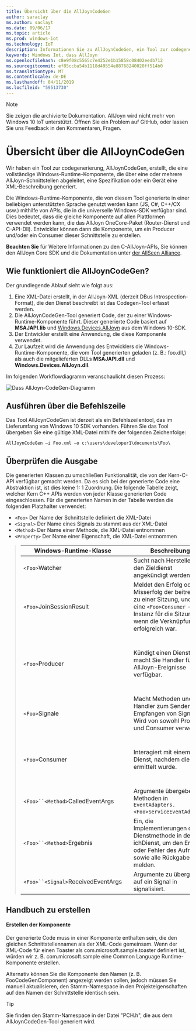 ```yaml
---
title: Übersicht über die AllJoynCodeGen
author: saraclay
ms.author: saclayt
ms.date: 09/06/17
ms.topic: article
ms.prod: windows-iot
ms.technology: IoT
description: Informationen Sie zu AllJoynCodeGen, ein Tool zur codegenerierung, die eine vollständige Windows-Runtime-Komponente, die über AllJoyn-Schnittstellen generiert.
keywords: Windows Iot, dass AllJoyn
ms.openlocfilehash: c8e9f08c5565c7e4252e1b15858c08402eedb712
ms.sourcegitcommit: ef85ccba54b1118d49554e88768240020ff514b0
ms.translationtype: MT
ms.contentlocale: de-DE
ms.lasthandoff: 04/11/2019
ms.locfileid: "59513730"
---
```

> [!NOTE]
> Sie zeigen die archivierte Dokumentation. AllJoyn wird nicht mehr von Windows 10 IoT unterstützt. Öffnen Sie ein Problem auf GitHub, oder lassen Sie uns Feedback in den Kommentaren, Fragen.

# <a name="alljoyncodegen-overview"></a>Übersicht über die AllJoynCodeGen

Wir haben ein Tool zur codegenerierung, AllJoynCodeGen, erstellt, die eine vollständige Windows-Runtime-Komponente, die über eine oder mehrere AllJoyn-Schnittstellen abgeleitet, eine Spezifikation oder ein Gerät eine XML-Beschreibung generiert.

Die Windows-Runtime-Komponente, die von diesem Tool generierte in einer beliebigen unterstützten Sprache genutzt werden kann (JS, C#, C++/CX usw.) mithilfe von APIs, die in die universelle Windows-SDK verfügbar sind. Dies bedeutet, dass die gleiche Komponente auf allen Plattformen verwendet werden kann, die das AllJoyn OneCore-Paket (Router-Dienst und C-API-Dll). Entwickler können dann die Komponente, um ein Producer und/oder ein Consumer dieser Schnittstelle zu erstellen. 

**Beachten Sie** für Weitere Informationen zu den C-AllJoyn-APIs, Sie können den AllJoyn Core SDK und die Dokumentation unter [der AllSeen Alliance](http://go.microsoft.com/fwlink/?LinkId=524584).

## <a name="how-does-alljoyncodegen-work"></a>Wie funktioniert die AllJoynCodeGen?

Der grundlegende Ablauf sieht wie folgt aus:

1. Eine XML-Datei erstellt, in der AllJoyn-XML (derzeit DBus Introspection-Format), die den Dienst beschreibt ist das Codegen-Tool erfasst werden.
2. Die AllJoynCodeGen-Tool generiert Code, der zu einer Windows-Runtime-Komponente führt. Dieser generierte Code basiert auf **MSAJAPI.lib** und [Windows.Devices.AllJoyn](https://msdn.microsoft.com/library/windows/apps/xaml/windows.devices.alljoyn.aspx) aus dem Windows 10-SDK.
3. Der Entwickler erstellt eine Anwendung, die diese Komponente verwendet.
4. Zur Laufzeit wird die Anwendung des Entwicklers die Windows-Runtime-Komponente, die vom Tool generierten geladen (z. B.: foo.dll,) als auch die mitgelieferten DLLs **MSAJAPI.dll** und **Windows.Devices.AllJoyn.dll**.

Im folgenden Workflowdiagramm veranschaulicht diesen Prozess:

![Dass AllJoyn-CodeGen-Diagramm](../media/AllJoyn/alljoyncodegen.png)

## <a name="running-from-the-command-line"></a>Ausführen über die Befehlszeile

Das Tool AllJoynCodeGen ist derzeit als ein Befehlszeilentool, das im Lieferumfang von Windows 10 SDK vorhanden. Führen Sie das Tool übergeben Sie eine gültige XML-Datei mithilfe der folgenden Zeichenfolge:

    AllJoynCodeGen –i Foo.xml –o c:\users\developer1\documents\Foo\

## <a name="reviewing-the-output"></a>Überprüfen die Ausgabe

Die generierten Klassen zu umschließen Funktionalität, die von der Kern-C-API verfügbar gemacht werden. Da es sich bei der generierte Code eine Abstraktion ist, ist dies keine 1: 1 Zuordnung. Die folgende Tabelle zeigt, welcher Kern C++ APIs werden von jeder Klasse generierten Code eingeschlossen. Für die generierten Namen in der Tabelle werden die folgenden Platzhalter verwendet:

* `<Foo>` Der Name der Schnittstelle definiert die XML-Datei
* `<Signal>` Der Name eines Signals zu stammt aus der XML-Datei
* `<Method>` Der Name einer Methode, die XML-Datei entnommen
* `<Property>` Der Name einer Eigenschaft, die XML-Datei entnommen


> | Windows-Runtime-Klasse |  | Beschreibung | Core C++ API |
> | ------------------------ | --- | --------- | ---------- |
> | `<Foo>`Watcher |  | Sucht nach Hersteller, die den Zieldienst angekündigt werden soll. | *BusListener* Klasse. *BusAttachment* Klasse |
> | `<Foo>`JoinSessionResult |  | Meldet den Erfolg oder Misserfolg der beitreten zu einer Sitzung, und stellt eine `<Foo>Consumer` -Instanz für die Sitzung, wenn die Verknüpfung erfolgreich war. | *JoinSessionAsyncCB* class; *QStatus* |
> | `<Foo>`Producer |  | Kündigt einen Dienst, und macht Sie Handler für AllJoyn-Ereignisse verfügbar. | *BusObject* Klasse. *BusAttachment* Klasse. *InterfaceDescription* Klasse. *SessionPortListener* Klasse. *Nachricht* Klasse |
> | `<Foo>`Signale |  | Macht Methoden und -Handler zum Senden und Empfangen von Signalen. Wird von sowohl Producer und Consumer verwendet. | *BusObject* Klasse. *InterfaceDescription* Klasse. *Nachricht* Klasse |
> | `<Foo>`Consumer |  | Interagiert mit einem Dienst, nachdem diese ermittelt wurde. | *ProxyBusObject* Klasse. *InterfaceDescription* Klasse. *SessionListener* Klasse. *Nachricht* Klasse |
> | `<Foo>``<Method>`CalledEventArgs |  | Argumente übergeben an Methoden in `EventAdapters.<Foo>ServiceEventAdapter`. | *Nachricht* Klasse |
> | `<Foo>``<Method>`Ergebnis |  | Ein, die Implementierungen der Dienstmethode in der ich<Foo>Dienst, um den Erfolg oder Fehler des Aufrufs, sowie alle Rückgabewerte melden. | *Nachricht* Klasse. *QStatus* |
> | `<Foo>``<Signal>`ReceivedEventArgs |  | Argumente zu übergeben, auf ein Signal in <Foo>signalisiert. | *Nachricht* Klasse |


## <a name="build-guide"></a>Handbuch zu erstellen

#### <a name="creating-the-component"></a>Erstellen der Komponente

Der generierte Code muss in einer Komponente enthalten sein, die den gleichen Schnittstellennamen als der XML-Code gemeinsam. Wenn der XML-Code für einen Toaster als com.microsoft.sample.toaster definiert ist, würden wir z. B. com.microsoft.sample eine Common Language Runtime-Komponente erstellen. 

Alternativ können Sie die Komponente den Namen (z. B. FooCodeGenComponent) angezeigt werden sollen, jedoch müssen Sie manuell aktualisieren, den Stamm-Namespace in den Projekteigenschaften auf den Namen der Schnittstelle identisch sein.

> [!TIP]
> Sie finden den Stamm-Namespace in der Datei "PCH.h", die aus dem AllJoynCodeGen-Tool generiert wird.
